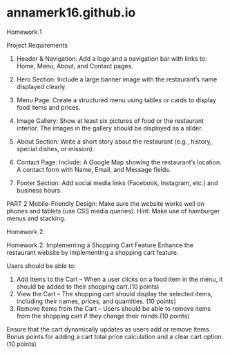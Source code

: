 # annamerk16.github.io
Homework 1

Project Requirements 
1. Header & Navigation: 
Add a logo and a navigation bar with links to: Home, Menu, About, and Contact pages.

2. Hero Section:
Include a large banner image with the restaurant’s name displayed clearly.

3. Menu Page: 
Create a structured menu using tables or cards to display food items and prices.

4. Image Gallery: 
Show at least six pictures of food or the restaurant interior. The images in the gallery should be displayed as a slider.

5. About Section:
Write a short story about the restaurant (e.g., history, special dishes, or mission).

6. Contact Page:
Include:
A Google Map showing the restaurant’s location.
A contact form with Name, Email, and Message fields.

7. Footer Section:
Add social media links (Facebook, Instagram, etc.) and business hours.

PART 2 Mobile-Friendly Design:
Make sure the website works well on phones and tablets (use CSS media queries).
Hint: Make use of hamburger menus and stacking.


Homework 2: 

Homework 2: Implementing a Shopping Cart Feature
Enhance the restaurant website by implementing a shopping cart feature. 

Users should be able to:
1. Add Items to the Cart – When a user clicks on a food item in the menu, it should be added to their shopping cart.(10 points)
2. View the Cart – The shopping cart should display the selected items, including their names, prices, and quantities. (10 points)
3. Remove Items from the Cart – Users should be able to remove items from the shopping cart if they change their minds.(10 points)

Ensure that the cart dynamically updates as users add or remove items. Bonus points for adding a cart total price calculation and a clear cart option. (10 points)
